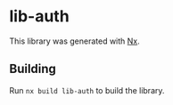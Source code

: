 # lib-auth

This library was generated with [Nx](https://nx.dev).

## Building

Run `nx build lib-auth` to build the library.
